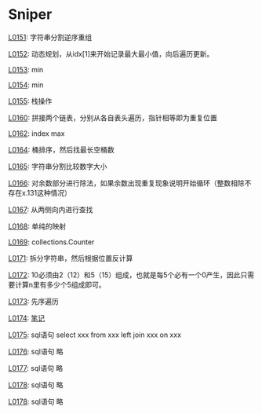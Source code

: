 # Sniper
[L0151](https://leetcode-cn.com/problems/reverse-words-in-a-string/): 字符串分割逆序重组

[L0152](https://leetcode-cn.com/problems/maximum-product-subarray/): 动态规划，从idx[1]来开始记录最大最小值，向后遍历更新。

[L0153](https://leetcode-cn.com/problems/find-minimum-in-rotated-sorted-array/): min

[L0154](https://leetcode-cn.com/problems/find-minimum-in-rotated-sorted-array-ii/): min

[L0155](https://leetcode-cn.com/problems/min-stack/): 栈操作

[L0160](https://leetcode-cn.com/problems/min-stack/): 拼接两个链表，分别从各自表头遍历，指针相等即为重复位置

[L0162](https://leetcode-cn.com/problems/find-peak-element/): index max

[L0164](https://leetcode-cn.com/problems/maximum-gap/): 桶排序，然后找最长空桶数

[L0165](https://leetcode-cn.com/problems/compare-version-numbers/): 字符串分割比较数字大小

[L0166](https://leetcode-cn.com/problems/compare-version-numbers/): 对余数部分进行除法，如果余数出现重复现象说明开始循环（整数相除不存在x.131这种情况）

[L0167](https://leetcode-cn.com/problems/two-sum-ii-input-array-is-sorted/): 从两侧向内进行查找

[L0168](https://leetcode-cn.com/problems/excel-sheet-column-title/): 单纯的映射

[L0169](https://leetcode-cn.com/problems/majority-element/): collections.Counter

[L0171](https://leetcode-cn.com/problems/excel-sheet-column-number/): 拆分字符串，然后根据位置反计算

[L0172](https://leetcode-cn.com/problems/factorial-trailing-zeroes/): 10必须由2（12）和5（15）组成，也就是每5个必有一个0产生，因此只需要计算n里有多少个5组成即可。

[L0173](https://leetcode-cn.com/problems/binary-search-tree-iterator/): 先序遍历

[L0174](https://leetcode-cn.com/problems/dungeon-game/): [笔记](http://www.sniper97.cn/index.php/note/algorithm/3481/)

[L0175](https://leetcode-cn.com/problems/combine-two-tables/): sql语句  select xxx from xxx left join xxx on xxx

[L0176](https://leetcode-cn.com/problems/second-highest-salary/): sql语句 略

[L0177](https://leetcode-cn.com/problems/nth-highest-salary/): sql语句 略

[L0178](https://leetcode-cn.com/problems/rank-scores/): sql语句 略

[L0178](https://leetcode-cn.com/problems/largest-number/): sql语句 略
